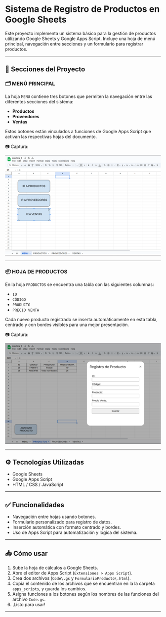 # Sistema de Registro de Productos en Google Sheets

Este proyecto implementa un sistema básico para la gestión de productos utilizando Google Sheets y Google Apps Script. Incluye una hoja de menú principal, navegación entre secciones y un formulario para registrar productos.

---

## 📌 Secciones del Proyecto

### 🗂️ MENÚ PRINCIPAL

La hoja `MENU` contiene tres botones que permiten la navegación entre las diferentes secciones del sistema:

- **Productos**
- **Proveedores**
- **Ventas**

Estos botones están vinculados a funciones de Google Apps Script que activan las respectivas hojas del documento.

📷 Captura:

![Menú principal](menu_botones.png)

---

### 📦 HOJA DE PRODUCTOS

En la hoja `PRODUCTOS` se encuentra una tabla con las siguientes columnas:

- `ID`
- `CÓDIGO`
- `PRODUCTO`
- `PRECIO VENTA`

Cada nuevo producto registrado se inserta automáticamente en esta tabla, centrado y con bordes visibles para una mejor presentación.

📷 Captura:

![Tabla de productos](crear_producto.png)


---

## ⚙️ Tecnologías Utilizadas

- Google Sheets
- Google Apps Script
- HTML / CSS / JavaScript

---

## ✅ Funcionalidades

- Navegación entre hojas usando botones.
- Formulario personalizado para registro de datos.
- Inserción automática con formato centrado y bordes.
- Uso de Apps Script para automatización y lógica del sistema.

---

## 📥 Cómo usar

1. Sube la hoja de cálculos a Google Sheets.
2. Abre el editor de Apps Script (`Extensiones > Apps Script`).
3. Crea dos archivos (`Code\.gs` y `FormularioProducto\.html`).
4. Copia el contenido de los archivos que se encuentran en la la carpeta `apps_scripts`, y guarda los cambios.
4. Asigna funciones a los botones según los nombres de las funciones del archivo `Code.gs`.
5. ¡Listo para usar!

---

